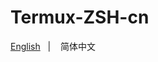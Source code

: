 # Termux-ZSH-cn

[English](https://github.com/CMSZ001/Termux-zsh-cn/blob/master)
&nbsp;&nbsp;| &nbsp;&nbsp;
简体中文

